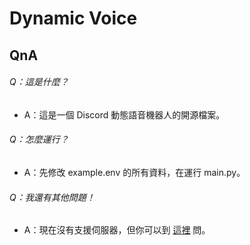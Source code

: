 # Dynamic Voice
## QnA

###### Q：這是什麼？
- A：這是一個 Discord 動態語音機器人的開源檔案。
###### Q：怎麼運行？
- A：先修改 example.env 的所有資料，在運行 main.py。
###### Q：我還有其他問題！
- A：現在沒有支援伺服器，但你可以到 [這裡](https://discord.gg/hgwtHmEp5a) 問。
